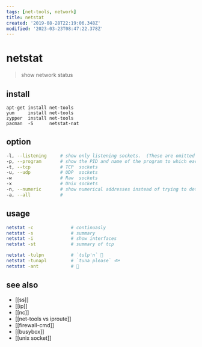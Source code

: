 ```yaml
---
tags: [net-tools, network]
title: netstat
created: '2019-08-28T22:19:06.348Z'
modified: '2023-03-23T08:47:22.378Z'
---
```


# netstat

> show network status

## install

```
apt-get install net-tools
yum     install net-tools
zypper  install net-tools
pacman  -S      netstat-nat
```

## option

```sh
-l, --listening     # show only listening sockets.  (These are omitted by default.)
-p, --program       # show the PID and name of the program to which each socket belongs
-t, --tcp           # TCP  sockets
-u, --udp           # UDP  sockets
-w                  # Raw  sockets
-x                  # Unix sockets
-n, --numeric       # show numerical addresses instead of trying to determine symbolic host, port or user names
-a, --all           # 
```

## usage

```sh
netstat -c              # continuasly
netstat -s              # summary
netstat -i              # show interfaces
netstat -st             # summary of tcp

netstat -tulpn          # `tulp'n` 🌷
netstat -tunapl         # `tuna please` 🐟
netstat -ant            # 🐜
```

## see also

- [[ss]]
- [[ip]]
- [[nc]]
- [[net-tools vs iproute]]
- [[firewall-cmd]]
- [[busybox]]
- [[unix socket]]
